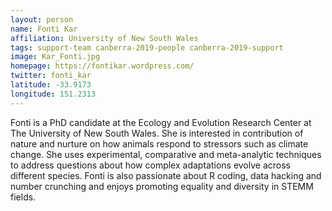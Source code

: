 ```yaml
---
layout: person
name: Fonti Kar
affiliation: University of New South Wales
tags: support-team canberra-2019-people canberra-2019-support
image: Kar_Fonti.jpg
homepage: https://fontikar.wordpress.com/
twitter: fonti_kar
latitude: -33.9173
longitude: 151.2313
---
```

Fonti is a PhD candidate at the Ecology and Evolution Research Center at The University of New South Wales. She is interested in contribution of nature and nurture on how animals respond to stressors such as climate change. She uses experimental, comparative and meta-analytic techniques to address questions about how complex adaptations evolve across different species. Fonti is also passionate about R coding, data hacking and number crunching and enjoys promoting equality and diversity in STEMM fields.